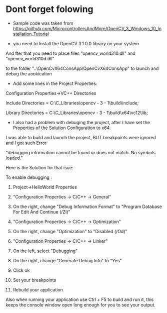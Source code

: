 # Dont forget folowing

-  Sample code was taken from https://github.com/MicrocontrollersAndMore/OpenCV_3_Windows_10_Installation_Tutorial

- you need to Install the OpenCV 3.1.0.0 library on your system

And fter that you need to place files "opencv_world310.dll" and "opencv_world310d.dll"

to the folder "..\OpenCvX64ConsApp\OpenCvX64ConsApp" to launch and debug the aookication

- Add some lines in the Project Properties:

Configuration Properties->VC++ Directories

Include Directories = C:\C_Libraries\opencv - 3 - 1\build\include;

Library Directories = C:\C_Libraries\opencv - 3 - 1\build\x64\vc12\lib;

- I also had a problem with debuging the project, after I have set the Properties of the Solution Configuration to x64.

I was able to build and launch the project, BUT breakpoints were ignored and I got such Error 

"debugging information cannot be found or does not match. No symbols loaded."

Here is the Solution for that isue:


To enable debugging :

1) Project->HelloWorld Properties

2) "Configuration Properties -> C/C++ -> General"

3) On the right, change "Debug Information Format" to "Program Database For Edit And Continue (/ZI)"

4) "Configuration Properties -> C/C++ -> Optimization"

5) On the right, change "Optimization" to "Disabled (/Od)"

6) "Configuration Properties -> C/C++ -> Linker"

7) On the left, select "Debugging"

8) On the right, change "Generate Debug Info" to "Yes"

9) Click ok

10) Set your breakpoints

11) Rebuild your application


Also when running your application use Ctrl + F5 to build and run it, this keeps the console window open long enough for you to see your output.

